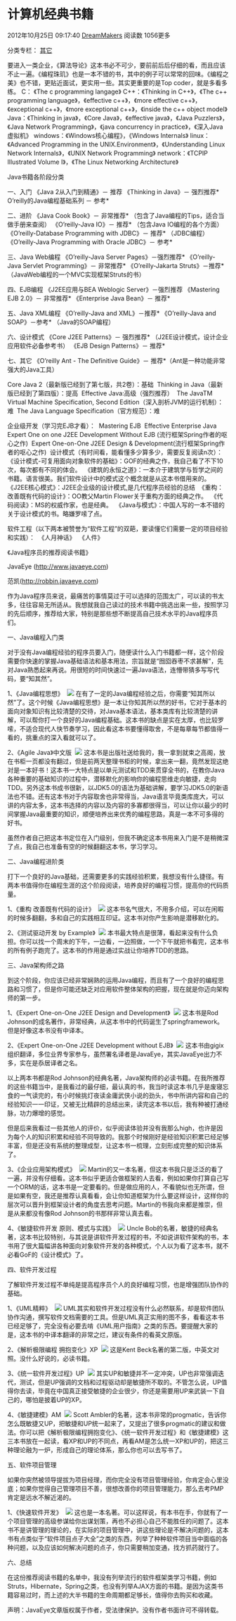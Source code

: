 # 计算机经典书籍

2012年10月25日 09:17:40 [DreamMakers](https://me.csdn.net/andamajing) 阅读数 1056更多

分类专栏： [其它](https://blog.csdn.net/andamajing/article/category/1214166)

要进入一类企业，《算法导论》这本书必不可少，要前前后后仔细的看，而且应该不止一遍。《编程珠玑》也是一本不错的书，其中的例子可以常常的回味。《编程之美》也不错，更贴近面试，更实用一些。其实更重要的是Top coder，就是多看多练。
C： 《The c programming langage》
C++：《Thinking in C++》，《The c++ programming language》，《effective c++》，《more effective c++》，《exceptional c++》，《more exceptional c++》，《inside the c++ object model》
Java：《Thinking in java》，《Core Java》，《effective java》，《Java Puzzlers》，《Java Network Programming》，《java concurrency in practice》，《深入Java虚拟机》
windows：《Windows核心编程》，《Windows Internals》
linux：《Advanced Programming in the UNIX.Environment》，《Understanding Linux Network Internals》，《UNIX Network Programming》
network：《TCPIP Illustrated Volume I》，《The Linux Networking Architecture》

Java书籍各阶段分类

一、入门
《Java 2从入门到精通》－ 推荐
《Thinking in Java》－ 强烈推荐*
O’reilly的Java编程基础系列 － 参考*

二、进阶
《Java Cook Book》－ 非常推荐* （包含了Java编程的Tips，适合当做手册来查阅）
《O’reilly-Java IO》－ 推荐* （包含Java IO编程的各个方面）
《O’reilly-Database Programming with JDBC》－ 推荐* （JDBC编程）
《O’reilly-Java Programming with Oracle JDBC》－ 参考*

三、Java Web编程
《O’reilly-Java Server Pages》－强烈推荐*
《O’reilly-Java Servlet Programming》－ 非常推荐*
《O’reilly-Jakarta Struts》－推荐* （JavaWeb编程的一个MVC实现框架Struts的书）

四、EJB编程
《J2EE应用与BEA Weblogic Server》－强烈推荐
《Mastering EJB 2.0》－ 非常推荐*
《Enterprise Java Bean》－ 推荐*

五、Java XML编程
《O’reilly-Java and XML》－推荐*
《O’reilly-Java and SOAP》－参考* （Java的SOAP编程）

六、设计模式
《Core J2EE Patterns》－ 强烈推荐* （J2EE设计模式，设计企业应用软件必备参考书）
《EJB Design Patterns》－ 推荐*

七、其它
《O’reilly Ant - The Definitive Guide》－ 推荐*（Ant是一种功能非常强大的Java工具）

Core Java 2（最新版已经到了第七版，共2卷）：基础 
Thinking in Java（最新版已经到了第四版）：提高 
Effective Java:高级（强烈推荐） 
The JavaTM Virtual Machine Specification, Second Edition（深入剖析JVM的运行机制）：难 
The Java Language Specification（官方规范）：难 

企业级开发（学习完EJB才看）： 
Mastering EJB 
Effective Enterprise Java 
Expert One on one J2EE Development Without EJB (流行框架Spring作者的呕心之作) 
Expert One-on-One J2EE Design & Development(流行框架Spring作者的呕心之作) 
设计模式（有时间看，能看懂多少算多少，需要反复阅读n次）： 
《设计模式-可复用面向对象软件的基础》：GOF的经典之作，我自己看了不下10次，每次都有不同的体会。 
《建筑的永恒之道》：一本介于建筑学与哲学之间的书籍。语言很美。我们软件设计中的模式这个概念就是从这本书借用来的。 
《J2EE核心模式》：J2EE企业级的设计模式,是几代程序员经验的总结 
《重构：改善既有代码的设计》：OO教父Martin Flower关于重构方面的经典之作。 
《代码阅读》：MS的权威作家，也是经典。 
《Java与模式》：中国人写的一本不错的关于设计模式的书。略嫌罗嗦了点。 

软件工程（以下两本被赞誉为“软件工程”的双葩，要读懂它们需要一定的项目经验和实践）： 
《人月神话》 
《人件》

《Java程序员的推荐阅读书籍》 

JavaEye (http://www.javaeye.com) 

范凯(http://robbin.javaeye.com) 

作为Java程序员来说，最痛苦的事情莫过于可以选择的范围太广，可以读的书太多，往往容易无所适从。我想就我自己读过的技术书籍中挑选出来一些，按照学习的先后顺序，推荐给大家，特别是那些想不断提高自己技术水平的Java程序员们。 

一、Java编程入门类 

对于没有Java编程经验的程序员要入门，随便读什么入门书籍都一样，这个阶段需要你快速的掌握Java基础语法和基本用法，宗旨就是“囫囵吞枣不求甚解”，先对Java熟悉起来再说。用很短的时间快速过一遍Java语法，连懵带猜多写写代码，要“知其然”。 

1、《Java编程思想》 
![](http://www.douban.com/lpic/s1959358.jpg)
在有了一定的Java编程经验之后，你需要“知其所以然”了。这个时候《Java编程思想》是一本让你知其所以然的好书，它对于基本的面向对象知识有比较清楚的交待，对Java基本语法，基本类库有比较清楚的讲解，可以帮你打一个良好的Java编程基础。这本书的缺点是实在太厚，也比较罗嗦，不适合现代人快节奏学习，因此看这本书要懂得取舍，不是每章每节都值得一看的，挑重点的深入看就可以了。 

2、《Agile Java》中文版 
![](http://www.douban.com/lpic/s2008093.jpg)
这本书是出版社送给我的，我一拿到就束之高阁，放在书柜一页都没有翻过，但是前两天整理书柜的时候，拿出来一翻，竟然发现这绝对是一本好书！这本书一大特点是以单元测试和TDD来贯穿全书的，在教你Java各种重要的基础知识的过程中，潜移默化的影响你的编程思维走向敏捷，走向TDD。另外这本书成书很新，以JDK5.0的语法为基础讲解，要学习JDK5.0的新语法也不错。还有这本书对于内容取舍也非常得当，Java语言毕竟类库庞大，可以讲的内容太多，这本书选择的内容以及内容的多寡都很得当，可以让你以最少的时间掌握Java最重要的知识，顺便培养出来优秀的编程思路，真是一本不可多得的好书。 

虽然作者自己把这本书定位在入门级别，但我不确定这本书用来入门是不是稍微深了点，我自己也准备有空的时候翻翻这本书，学习学习。 

二、Java编程进阶类 

打下一个良好的Java基础，还需要更多的实践经验积累，我想没有什么捷径。有两本书值得你在编程生涯的这个阶段阅读，培养良好的编程习惯，提高你的代码质量。 

1、《重构 改善既有代码的设计》 
![](http://www.douban.com/lpic/s1826359.jpg)
这本书名气很大，不用多介绍，可以在闲暇的时候多翻翻，多和自己的实践相互印证。这本书对你产生影响是潜移默化的。 

2、《测试驱动开发 by Example》 
![](http://www.douban.com/lpic/s1441607.jpg)
本书最大特点是很薄，看起来没有什么负担。你可以找一个周末的下午，一边看，一边照做，一个下午就把书看完，这本书的所有例子跑完了。这本书的作用是通过实战让你培养TDD的思路。 

三、Java架构师之路 

到这个阶段，你应该已经非常娴熟的运用Java编程，而且有了一个良好的编程思路和习惯了，但是你可能还缺乏对应用软件整体架构的把握，现在就是你迈向架构师的第一步。 

1、《Expert One-on-One J2EE Design and Development》 
![](http://www.douban.com/lpic/s1501574.jpg)
这本书是Rod Johnson的成名著作，非常经典，从这本书中的代码诞生了springframework。但是好像这本书没有中译本。 

2、《Expert One-on-One J2EE Development without EJB》 
![](http://www.douban.com/lpic/s1496227.jpg)
这本书由gigix组织翻译，多位业界专家参与，虽然署名译者是JavaEye，其实JavaEye出力不多，实在是忝居译者之名。 

以上两本书都是Rod Johnson的经典名著，Java架构师的必读书籍。在我所推荐的这些书籍当中，是我看过的最仔细，最认真的书，我当时读这本书几乎是废寝忘食的一气读完的，有小时候挑灯夜读金庸武侠小说的劲头，书中所讲内容和自己的经验知识一一印证，又被无比精辟的总结出来，读完这本书以后，我有种被打通经脉，功力爆增的感觉。 

但是后来我看过一些其他人的评价，似乎阅读体验并没有我那么high，也许是因为每个人的知识积累和经验不同导致的。我那个时候刚好是经验知识积累已经足够丰富，但是还没有系统的整理成型，让这本书一梳理，立刻形成完整的知识体系了。 

3、《企业应用架构模式》 
![](http://www.douban.com/lpic/s1607804.jpg)
Martin的又一本名著，但这本书我只是泛泛的看了一遍，并没有仔细看。这本书似乎更适合做框架的人去看，例如如果你打算自己写一个ORM的话，这本书是一定要看的。但是做应用的人，不看貌似也无所谓，但是如果有空，我还是推荐认真看看，会让你知道框架为什么要这样设计，这样你的层次可以晋升到框架设计者的角度去思考问题。Martin的书我向来都是推崇，但是从来都没有像Rod Johnson的书那样非常认真去看。 

4、《敏捷软件开发 原则、模式与实践》 
![](http://www.douban.com/lpic/s1671095.jpg)
Uncle Bob的名著，敏捷的经典名著，这本书比较特别，与其说是讲软件开发过程的书，不如说讲软件架构的书，本书用了很大篇幅讲各种面向对象软件开发的各种模式，个人以为看了这本书，就不必看GoF的《设计模式》了。 

四、软件开发过程 

了解软件开发过程不单纯是提高程序员个人的良好编程习惯，也是增强团队协作的基础。 

1、《UML精粹》 
![](http://www.douban.com/lpic/s1648691.jpg)
UML其实和软件开发过程没有什么必然联系，却是软件团队协作沟通，撰写软件文档需要的工具。但是UML真正实用的图不多，看看这本书已经足够了，完全没有必要去啃《UML用户指南》之类的东西。要提醒大家的是，这本书的中译本翻译的非常之烂，建议有条件的看英文原版。 

2、《解析极限编程 拥抱变化》XP 
![](http://www.douban.com/lpic/s2008432.jpg)
这是Kent Beck名著的第二版，中英文对照。没什么好说的，必读书籍。 

3、《统一软件开发过程》UP 
![](http://www.douban.com/lpic/s1843342.jpg)
其实UP和敏捷并不一定冲突，UP也非常强调迭代，测试，但是UP强调的文档和过程驱动却是敏捷所不取的。不管怎么说，UP值得你去读，毕竟在中国真正接受敏捷的企业很少，你还是需要用UP来武装一下自己的，哪怕是披着UP的XP。 

4、《敏捷建模》AM 
![](http://www.douban.com/lpic/s1264986.jpg)
Scott Ambler的名著，这本书非常的progmatic，告诉你怎么既敏捷又UP，把敏捷和UP统一起来了，又提出了很多progmatic的建议和做法。你可以把《解析极限编程拥抱变化》、《统一软件开发过程》和《敏捷建模》这三本书放在一起读，看XP和UP的不同点，再看AM是怎么统一XP和UP的，把这三种理论融为一炉，形成自己的理论体系，那么你也可以去写书了。 

五、软件项目管理 

如果你突然被领导提拔为项目经理，而你完全没有项目管理经验，你肯定会心里没底；如果你觉得自己管理项目不善，很想改善你的项目管理能力，那么去考PMP肯定是远水不解近渴的。 

1、《快速软件开发》 
![](http://www.douban.com/lpic/s1696681.jpg)
这也是一本名著。可以这样说，有本书在手，你就有了一个项目管理的高级参谋给你出谋划策，再也不必担心自己不能胜任的问题了。这本书不是讲管理的理论的，在实际的项目管理中，讲这些理论是不解决问题的，这本书有点类似于“软件项目点子大全”之类的东西，列举了种种软件项目当中面临的各种问题，以及应该如何解决问题的点子，你只需要稍加变通，找方抓药就行了。 

六、总结 

在这份推荐阅读书籍的名单中，我没有列举流行的软件框架类学习书籍，例如Struts，Hibernate，Spring之类，也没有列举AJAX方面的书籍。是因为这类书籍容易过时，而上述的大半书籍的生命周期都足够长，值得你去购买和收藏。 

声明：JavaEye文章版权属于作者，受法律保护。没有作者书面许可不得转载。